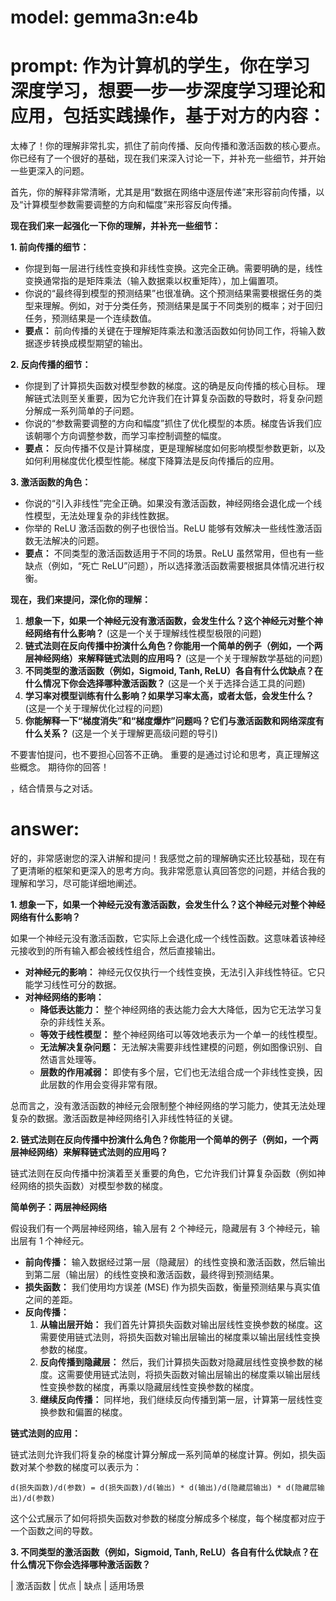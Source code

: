 # model: gemma3n:e4b
# prompt: 作为计算机的学生，你在学习深度学习，想要一步一步深度学习理论和应用，包括实践操作，基于对方的内容：
太棒了！你的理解非常扎实，抓住了前向传播、反向传播和激活函数的核心要点。你已经有了一个很好的基础，现在我们来深入讨论一下，并补充一些细节，并开始一些更深入的问题。

首先，你的解释非常清晰，尤其是用“数据在网络中逐层传递”来形容前向传播，以及“计算模型参数需要调整的方向和幅度”来形容反向传播。

**现在我们来一起强化一下你的理解，并补充一些细节：**

**1. 前向传播的细节：**

*   你提到每一层进行线性变换和非线性变换。这完全正确。需要明确的是，线性变换通常指的是矩阵乘法（输入数据乘以权重矩阵），加上偏置项。
*   你说的“最终得到模型的预测结果”也很准确。这个预测结果需要根据任务的类型来理解。例如，对于分类任务，预测结果是属于不同类别的概率；对于回归任务，预测结果是一个连续数值。
*   **要点：** 前向传播的关键在于理解矩阵乘法和激活函数如何协同工作，将输入数据逐步转换成模型期望的输出。

**2. 反向传播的细节：**

*   你提到了计算损失函数对模型参数的梯度。这的确是反向传播的核心目标。 理解链式法则至关重要，因为它允许我们在计算复杂函数的导数时，将复杂问题分解成一系列简单的子问题。
*   你说的“参数需要调整的方向和幅度”抓住了优化模型的本质。梯度告诉我们应该朝哪个方向调整参数，而学习率控制调整的幅度。
*   **要点：** 反向传播不仅是计算梯度，更是理解梯度如何影响模型参数更新，以及如何利用梯度优化模型性能。梯度下降算法是反向传播后的应用。

**3. 激活函数的角色：**

*   你说的“引入非线性”完全正确。如果没有激活函数，神经网络会退化成一个线性模型，无法处理复杂的非线性数据。
*   你举的 ReLU 激活函数的例子也很恰当。ReLU 能够有效解决一些线性激活函数无法解决的问题。
*   **要点：** 不同类型的激活函数适用于不同的场景。ReLU 虽然常用，但也有一些缺点（例如，“死亡 ReLU”问题），所以选择激活函数需要根据具体情况进行权衡。

**现在，我们来提问，深化你的理解：**

1.  **想象一下，如果一个神经元没有激活函数，会发生什么？这个神经元对整个神经网络有什么影响？** (这是一个关于理解线性模型极限的问题)
2.  **链式法则在反向传播中扮演什么角色？你能用一个简单的例子（例如，一个两层神经网络）来解释链式法则的应用吗？** (这是一个关于理解数学基础的问题)
3.  **不同类型的激活函数（例如，Sigmoid, Tanh, ReLU）各自有什么优缺点？在什么情况下你会选择哪种激活函数？** (这是一个关于选择合适工具的问题)
4.  **学习率对模型训练有什么影响？如果学习率太高，或者太低，会发生什么？** (这是一个关于理解优化过程的问题)
5.  **你能解释一下“梯度消失”和“梯度爆炸”问题吗？它们与激活函数和网络深度有什么关系？** (这是一个关于理解更高级问题的导引)

不要害怕提问，也不要担心回答不正确。 重要的是通过讨论和思考，真正理解这些概念。 期待你的回答！

，结合情景与之对话。
# answer: 
 好的，非常感谢您的深入讲解和提问！我感觉之前的理解确实还比较基础，现在有了更清晰的框架和更深入的思考方向。我非常愿意认真回答您的问题，并结合我的理解和学习，尽可能详细地阐述。

**1. 想象一下，如果一个神经元没有激活函数，会发生什么？这个神经元对整个神经网络有什么影响？**

如果一个神经元没有激活函数，它实际上会退化成一个线性函数。这意味着该神经元接收到的所有输入都会被线性组合，然后直接输出。

* **对神经元的影响：** 神经元仅仅执行一个线性变换，无法引入非线性特征。它只能学习线性可分的数据。
* **对神经网络的影响：**
    * **降低表达能力：** 整个神经网络的表达能力会大大降低，因为它无法学习复杂的非线性关系。
    * **等效于线性模型：** 整个神经网络可以等效地表示为一个单一的线性模型。
    * **无法解决复杂问题：** 无法解决需要非线性建模的问题，例如图像识别、自然语言处理等。
    * **层数的作用减弱：** 即使有多个层，它们也无法组合成一个非线性变换，因此层数的作用会变得非常有限。

总而言之，没有激活函数的神经元会限制整个神经网络的学习能力，使其无法处理复杂的数据。激活函数是神经网络引入非线性特征的关键。

**2. 链式法则在反向传播中扮演什么角色？你能用一个简单的例子（例如，一个两层神经网络）来解释链式法则的应用吗？**

链式法则在反向传播中扮演着至关重要的角色，它允许我们计算复杂函数（例如神经网络的损失函数）对模型参数的梯度。

**简单例子：两层神经网络**

假设我们有一个两层神经网络，输入层有 2 个神经元，隐藏层有 3 个神经元，输出层有 1 个神经元。

* **前向传播：** 输入数据经过第一层（隐藏层）的线性变换和激活函数，然后输出到第二层（输出层）的线性变换和激活函数，最终得到预测结果。
* **损失函数：** 我们使用均方误差 (MSE) 作为损失函数，衡量预测结果与真实值之间的差距。
* **反向传播：**
    1. **从输出层开始：** 我们首先计算损失函数对输出层线性变换参数的梯度。这需要使用链式法则，将损失函数对输出层输出的梯度乘以输出层线性变换参数的梯度。
    2. **反向传播到隐藏层：** 然后，我们计算损失函数对隐藏层线性变换参数的梯度。这需要使用链式法则，将损失函数对输出层输出的梯度乘以输出层线性变换参数的梯度，再乘以隐藏层线性变换参数的梯度。
    3. **继续反向传播：** 同样地，我们继续反向传播到第一层，计算第一层线性变换参数和偏置的梯度。

**链式法则的应用：**

链式法则允许我们将复杂的梯度计算分解成一系列简单的梯度计算。例如，损失函数对某个参数的梯度可以表示为：

`d(损失函数)/d(参数) = d(损失函数)/d(输出) * d(输出)/d(隐藏层输出) * d(隐藏层输出)/d(参数)`

这个公式展示了如何将损失函数对参数的梯度分解成多个梯度，每个梯度都对应于一个函数之间的导数。

**3. 不同类型的激活函数（例如，Sigmoid, Tanh, ReLU）各自有什么优缺点？在什么情况下你会选择哪种激活函数？**

| 激活函数 | 优点                                                              | 缺点                                                              | 适用场景                                                                                                                                                                                                                                                                                                                                                                                                                                                                                                                                                                                                                                                                                                                                                                                                                                                                                                                                                                                                 
